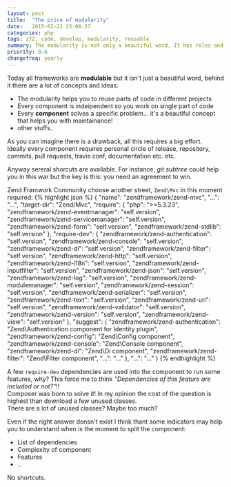 ```yaml
---
layout: post
title:  "The price of modularity"
date:   2015-02-21 23:08:27
categories: php
tags: zf2, code, develop, modularity, reusable
summary: The modularity is not only a beautiful word, It has roles and a price.
priority: 0.6
changefreq: yearly
---
```

Today all frameworks are **modulable** but it isn't just a beautiful word, behind it there are a lot of concepts and ideas:

* The modularity helps you to reuse parts of code in different projects
* Every component is indeipendent so you work on single part of code
* Every **component** solves a specific problem... it's a beautiful concept that helps you with maintainance!
* other stuffs..

As you can imagine there is a drawback, all this requires a big effort.  
Ideally every component requires personal circle of release, repository, commits, pull requests, travis conf, documentation etc. etc.

Anyway sereral shorcuts are available. For instance, *git subtree* could help you in this war but the key is this: you need an agreement to win.  

Zend Framwork Community choose another street, `Zend\Mvc` in this moment required:
{% highlight json %}
{
    "name": "zendframework/zend-mvc",
    "...": "...",
    "target-dir": "Zend/Mvc",
    "require": {
        "php": ">=5.3.23",
        "zendframework/zend-eventmanager": "self.version",
        "zendframework/zend-servicemanager": "self.version",
        "zendframework/zend-form": "self.version",
        "zendframework/zend-stdlib": "self.version"
    },
    "require-dev": {
        "zendframework/zend-authentication": "self.version",
        "zendframework/zend-console": "self.version",
        "zendframework/zend-di": "self.version",
        "zendframework/zend-filter": "self.version",
        "zendframework/zend-http": "self.version",
        "zendframework/zend-i18n": "self.version",
        "zendframework/zend-inputfilter": "self.version",
        "zendframework/zend-json": "self.version",
        "zendframework/zend-log": "self.version",
        "zendframework/zend-modulemanager": "self.version",
        "zendframework/zend-session": "self.version",
        "zendframework/zend-serializer": "self.version",
        "zendframework/zend-text": "self.version",
        "zendframework/zend-uri": "self.version",
        "zendframework/zend-validator": "self.version",
        "zendframework/zend-version": "self.version",
        "zendframework/zend-view": "self.version"
    },
    "suggest": {
        "zendframework/zend-authentication": "Zend\\Authentication component for Identity plugin",
        "zendframework/zend-config": "Zend\\Config component",
        "zendframework/zend-console": "Zend\\Console component",
        "zendframework/zend-di": "Zend\\Di component",
        "zendframework/zend-filter": "Zend\\Filter component",
        "...": "..."
    },
    "...": "..."
}
{% endhighlight %}

A few `require-dev` dependencies are used into the component to run some features, why? This force me to think *"Dependencies of this feature are included or not?"*!!  
Composer was born to solve it! In my opinion the cost of the question is highest than download a few unused classes.  
There are a lot of unused classes? Maybe too much?  

Even if the right answer donsn't exist I think thant some indicators may help you to understand when is the moment to split the component:

* List of dependencies
* Complexity of component
* Features
* ..

No shortcuts.


